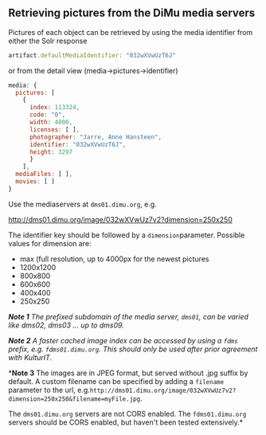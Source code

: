 <h2>Retrieving pictures from the DiMu media servers</h2>
Pictures of each object can be retrieved by using the media identifier from either the Solr response

``` Javascript
artifact.defaultMediaIdentifier: "032wXVwUzT6J"
```

or from the detail view (media->pictures->identifier)

``` Javascript
media: {
  pictures: [
    {
      index: 113324,
      code: "0",
      width: 4000,
      licenses: [ ],
      photographer: "Jarre, Anne Hansteen",
      identifier: "032wXVwUzT6J",
      height: 3297
      }
    ],
  mediaFiles: [ ],
  movies: [ ]
}
```

Use the mediaservers at `dms01.dimu.org`, e.g.

http://dms01.dimu.org/image/032wXVwUz7v2?dimension=250x250

The identifier key should be followed by a `dimension`parameter. Possible values for dimension are:
- max (full resolution, up to 4000px for the newest pictures
- 1200x1200
- 800x800
- 600x600
- 400x400
- 250x250

*<b>Note 1</b>
The prefixed subdomain of the media server, `dms01`, can be varied like dms02, dms03 ... up to dms09.*

*<b>Note 2</b>
A faster cached image index can be accessed by using a `fdms` prefix, e.g. `fdms01.dimu.org`. This should only be used after prior agreement with KulturIT.*

*<b>Note 3</b>
The images are in JPEG format, but served without .jpg suffix by default.
A custom filename can be specified by adding a `filename` parameter to the url, 
e.g.`http://dms01.dimu.org/image/032wXVwUz7v2?dimension=250x250&filename=myFile.jpg`.

The `dms01.dimu.org` servers are not CORS enabled. 
The `fdms01.dimu.org` servers should be CORS enabled, but haven't been tested extensively.*
